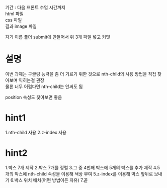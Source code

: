 기간 : 다음 프론트 수업 시간까지
<br/>
html 파일
<br/>
css 파일
<br/>
결과 image 파일
<br/>

자기 이름 폴더 submit에 만들어서 위 3개 파일 넣고 커밋

# 설명

이번 과제는 구글링 능력을 좀 더 기르기 위한 것으로 nth-child의 사용 방법을 직접 찾아보며 익히는걸 권장
<br/>물론 너무 어렵다면 nth-child는 안써도 됨

position 속성도 찾아보면 좋음

# hint1

1.nth-child 사용
2.z-index 사용

# hint2

1.박스 7개 제작
2.박스 7개를 정렬
3.그 중 4번째 박스에 5개의 박스를 추가 제작
4.5개의 박스에 nth-child 속성을 이용해 색상 부여
5.z-index를 이용해 박스 앞뒤로 보내기
6.박스 위치 배치(어떤 방법이든 자유)
7.끝

